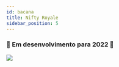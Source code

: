 ```yaml
---
id: bacana
title: Nifty Royale
sidebar_position: 5
---
```


### 🚧 Em desenvolvimento para 2022 🚧

![](/img/niftyroyale_v01.png)
